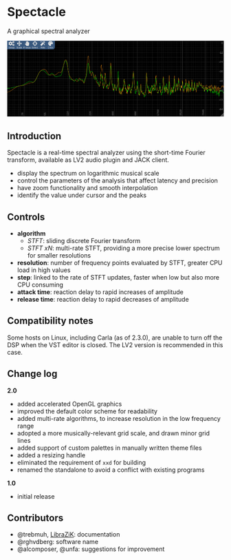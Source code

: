 # Spectacle

A graphical spectral analyzer

![screenshot](docs/screen.png)

## Introduction

Spectacle is a real-time spectral analyzer using the short-time Fourier transform, available as LV2 audio plugin and JACK client.

- display the spectrum on logarithmic musical scale
- control the parameters of the analysis that affect latency and precision
- have zoom functionality and smooth interpolation
- identify the value under cursor and the peaks

## Controls

- **algorithm**
  - _STFT_: sliding discrete Fourier transform
  - _STFT xN_: multi-rate STFT, providing a more precise lower spectrum for smaller resolutions
- **resolution**: number of frequency points evaluated by STFT, greater CPU load in high values
- **step**: linked to the rate of STFT updates, faster when low but also more CPU consuming
- **attack time**: reaction delay to rapid increases of amplitude
- **release time**: reaction delay to rapid decreases of amplitude

## Compatibility notes

Some hosts on Linux, including Carla (as of 2.3.0), are unable to turn off the DSP when the VST editor is closed.
The LV2 version is recommended in this case.

## Change log

**2.0**
- added accelerated OpenGL graphics
- improved the default color scheme for readability
- added multi-rate algorithms, to increase resolution in the low frequency range
- adopted a more musically-relevant grid scale, and drawn minor grid lines
- added support of custom palettes in manually written theme files
- added a resizing handle
- eliminated the requirement of `xxd` for building
- renamed the standalone to avoid a conflict with existing programs

**1.0**

- initial release

## Contributors

- @trebmuh, [LibraZiK](https://librazik.tuxfamily.org/): documentation
- @rghvdberg: software name
- @alcomposer, @unfa: suggestions for improvement
